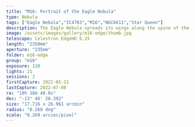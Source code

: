 ```yaml
---
title: "M16: Portrait of the Eagle Nebula"
type: Nebula
tags: ["Eagle Nebula","IC4703","M16","NGC6611","Star Queen"]
description: The Eagle Nebula spreads its wings along the spine of the Milky Way. It embraces massive pillars of star-forming dust known as the Pillars of Creation.
image: /assets/images/gallery/m16-edge/thumb.jpg
telescope: Celestron EdgeHD 9.25
length: "2350mm"
aperture: "235mm"
folder: m16-edge
group: "m16"
exposure: 120
lights: 21
sessions: 2
firstCapture: 2022-05-21 
lastCapture: 2022-07-08
ra: "18h 18m 48.0s"
dec: "-13° 46' 28.392"
size: "17.716 x 26.961 arcmin"
radius: "0.269 deg"
scale: "0.269 arcsec/pixel"
---
```

